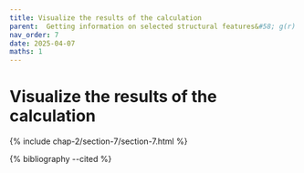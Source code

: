 ```yaml
---
title: Visualize the results of the calculation
parent:  Getting information on selected structural features&#58; g(r) in {\it{g-SiO$ 2$
nav_order: 7
date: 2025-04-07
maths: 1
---
```


# Visualize the results of the calculation

{% include chap-2/section-7/section-7.html %}

{% bibliography --cited %}
